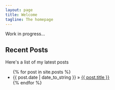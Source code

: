 ```yaml
---
layout: page
title: Welcome
tagline: The homepage
---
```


Work in progress...

## Recent Posts

Here's a list of my latest posts

<ul class="posts">		
  {% for post in site.posts %}		
    <li><span>{{ post.date | date_to_string }}</span> &raquo; <a href="{{ BASE_PATH }}{{ post.url }}">{{ post.title }}</a></li>		
  {% endfor %}		
</ul>


